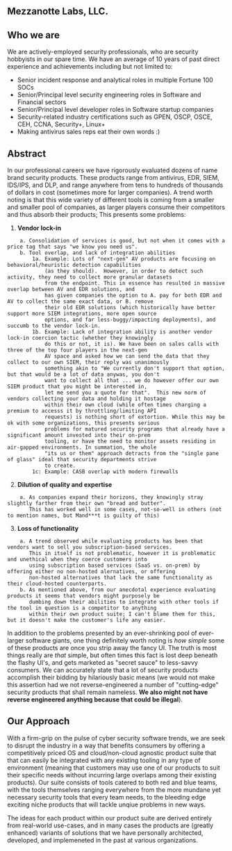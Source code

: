 ## Mezzanotte Labs, LLC.

## Who we are
We are actively-employed security professionals, who are security hobbyists in our spare time.
We have an average of 10 years of past direct experience and achievements including but not limited to:
   - Senior incident response and analytical roles in multiple Fortune 100 SOCs
   - Senior/Principal level security engineering roles in Software and Financial sectors
   - Senior/Principal level developer roles in Software startup companies
   - Security-related industry certifications such as GPEN, OSCP, OSCE, CEH, CCNA, Security+, Linux+
   - Making antivirus sales reps eat their own words :)

## Abstract
In our professional careers we have rigorously evaluated dozens of name brand security products. These products
range from antivirus, EDR, SIEM, IDS/IPS, and DLP, and range anywhere from tens to hundreds of thousands of dollars
in cost (sometimes more for larger companies).  A trend worth noting is that this wide variety of different tools
is coming from a smaller and smaller pool of companies, as larger players consume their competitors and thus absorb
their products; This presents some problems:

1. **Vendor lock-in**
```
    a. Consolidation of services is good, but not when it comes with a price tag that says "we know you need us".
    b. Tool overlap, and lack of integration abilities
        1a. Example: Lots of "next-gen" AV products are focusing on behavioral/heuristic detection capabilities
            (as they should).  However, in order to detect such activity, they need to collect more granular datasets
            from the endpoint. This in essence has resulted in massive overlap between AV and EDR solutions, and
            has given companies the option to A. pay for both EDR and AV to collect the same exact data, or B. remove
            their old EDR solutions (which historically have better support more SIEM integrations, more open source
            options, and far less-buggy/impacting deployments), and succumb to the vendor lock-in.
        1b. Example: Lack of integration ability is another vendor lock-in coercion tactic (whether they knowingly
            do this or not, it is). We have been on sales calls with three of the top four players in the next-gen
            AV space and asked how we can send the data that they collect to our own SIEM, their reply was unanimously
            something akin to "We currently don't support that option, but that would be a lot of data anywas, you don't
            want to collect all that ... we do however offer our own SIEM product that you might be interested in,
            let me send you a quote for that".  This new norm of vendors collecting your data and holding it hostage
            within their own cloud (while often times charging a premium to accesss it by throttling/limiting API
            requests) is nothing short of extortion. While this may be ok with some organizations, this presents serious
            problems for matured security programs that already have a significant amount invested into their on-prem
            tooling, or have the need to monitor assets residing in air-gapped environments. In summation, the whole
            "its us or them" approach detracts from the "single pane of glass" ideal that security departments strive
            to create.
        1c: Example: CASB overlap with modern firewalls
```
2. **Dilution of quality and expertise**
```
    a. As companies expand their horizons, they knowingly stray slightly farther from their own "bread and butter".
       This has worked well in some cases, not-so-well in others (not to mention names, but Mand***t is guilty of this)
```
3. **Loss of functionality**
```
    a. A trend observed while evaluating products has been that vendors want to sell you subscription-based services.
       This in itself is not problematic, however it is problematic and unethical when they coerce customers into
       using subscription based services (SaaS vs. on-prem) by offering either no non-hosted alernatives, or offering
       non-hosted alternatives that lack the same functionality as their cloud-hosted counterparts.
    b. As mentioned above, from our anecdotal experience evaluating products it seems that vendors might purposely be
       dumbing down their abilities to integrate with other tools if the tool in question is a competitor to anything
       within their own product suite; I can't blame them for this, but it doesn't make the customer's life any easier.
```
In addition to the problems presented by an ever-shrinking pool of ever-larger software giants, one thing definitely
worth noting is *how simple* some of these products are once you strip away the fancy UI. The truth is most things
really are *that* simple, but often times this fact is lost deep beneath the flashy UI's, and gets marketed as "secret sauce"
to less-savvy consumers.  We can accurately state that a lot of security products accomplish their bidding by
hilariously basic means (we would not make this assertion had we not reverse-engineered a number of "cutting-edge"
security products that shall remain nameless. **We also might not have reverse engineered anything because that could
be illegal**).

## Our Approach

With a firm-grip on the pulse of cyber security software trends, we are seek to disrupt the industry in a way that
benefits consumers by offering a competitively priced OS and cloud/non-cloud agnostic product suite that that can easily be integrated
with any existing tooling in any type of environment (meaning that customers may use one of our products to suit their specific needs without
incurring large overlaps among their existing products).  Our suite consists of tools catered to both red and blue teams,
with the tools themselves ranging everywhere from the more mundane yet necessary security tools that every team needs,
to the bleeding edge exciting niche products that will tackle unqiue problems in new ways.

The ideas for each product within our product suite are derived entirely from real-world use-cases, and in many cases
the products are (greatly enhanced) variants of solutions that we have personally architected, developed, and
implemeneted in the past at various organizations.


